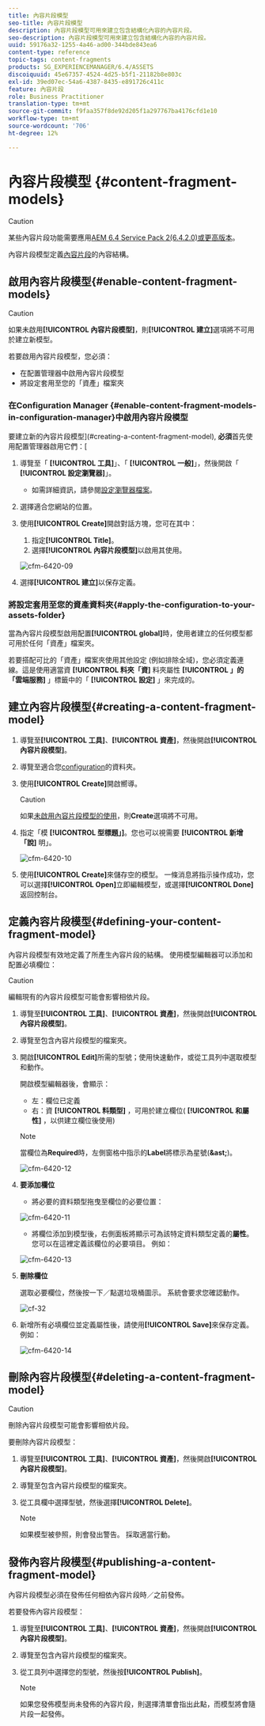 ```yaml
---
title: 內容片段模型
seo-title: 內容片段模型
description: 內容片段模型可用來建立包含結構化內容的內容片段。
seo-description: 內容片段模型可用來建立包含結構化內容的內容片段。
uuid: 59176a32-1255-4a46-ad00-344bde843ea6
content-type: reference
topic-tags: content-fragments
products: SG_EXPERIENCEMANAGER/6.4/ASSETS
discoiquuid: 45e67357-4524-4d25-b5f1-21182b8e803c
exl-id: 39ed07ec-54a6-4387-8435-e891726c411c
feature: 內容片段
role: Business Practitioner
translation-type: tm+mt
source-git-commit: f9faa357f8de92d205f1a297767ba4176cfd1e10
workflow-type: tm+mt
source-wordcount: '706'
ht-degree: 12%

---
```


# 內容片段模型 {#content-fragment-models}

>[!CAUTION]
>
>某些內容片段功能需要應用[AEM 6.4 Service Pack 2(6.4.2.0)或更高版本](../release-notes/sp-release-notes.md)。

內容片段模型定義[內容片段](content-fragments.md)的內容結構。

## 啟用內容片段模型{#enable-content-fragment-models}

>[!CAUTION]
>
>如果未啟用&#x200B;**[!UICONTROL 內容片段模型]**，則&#x200B;**[!UICONTROL 建立]**&#x200B;選項將不可用於建立新模型。

若要啟用內容片段模型，您必須：

* 在配置管理器中啟用內容片段模型
* 將設定套用至您的「資產」檔案夾

### 在Configuration Manager {#enable-content-fragment-models-in-configuration-manager}中啟用內容片段模型

要建立新的內容片段模型](#creating-a-content-fragment-model), **必須**&#x200B;首先使用配置管理器啟用它們：[

1. 導覽至「 **[!UICONTROL 工具]**」、「 **[!UICONTROL 一般]**」，然後開啟「 **[!UICONTROL 設定瀏覽器]**」。
   * 如需詳細資訊，請參閱[設定瀏覽器檔案](/help/sites-administering/configurations.md)。
1. 選擇適合您網站的位置。
1. 使用&#x200B;**[!UICONTROL Create]**&#x200B;開啟對話方塊，您可在其中：

   1. 指定&#x200B;**[!UICONTROL Title]**。
   1. 選擇&#x200B;**[!UICONTROL 內容片段模型]**&#x200B;以啟用其使用。

   ![cfm-6420-09](assets/cfm-6420-09.png)

1. 選擇&#x200B;**[!UICONTROL 建立]**&#x200B;以保存定義。

### 將設定套用至您的資產資料夾{#apply-the-configuration-to-your-assets-folder}

當為內容片段模型啟用配置&#x200B;**[!UICONTROL global]**&#x200B;時，使用者建立的任何模型都可用於任何「資產」檔案夾。

若要搭配可比的「資產」檔案夾使用其他設定 (例如排除全域)，您必須定義連線。這是使用適當資 **[!UICONTROL 料夾「資]** 料夾屬性 **[!UICONTROL 」的「雲端服務]** 」標籤中的「 **[!UICONTROL 設定]** 」來完成的。

## 建立內容片段模型{#creating-a-content-fragment-model}

1. 導覽至&#x200B;**[!UICONTROL 工具]**、**[!UICONTROL 資產]**，然後開啟&#x200B;**[!UICONTROL 內容片段模型]**。
1. 導覽至適合您[configuration](#enable-content-fragment-models)的資料夾。
1. 使用&#x200B;**[!UICONTROL Create]**&#x200B;開啟嚮導。

   >[!CAUTION]
   >
   >如果[未啟用內容片段模型的使用](#enable-content-fragment-models)，則&#x200B;**Create**&#x200B;選項將不可用。

1. 指定「模 **[!UICONTROL 型標題」]**。您也可以視需要 **[!UICONTROL 新增「說]** 明」。

   ![cfm-6420-10](assets/cfm-6420-10.png)

1. 使用&#x200B;**[!UICONTROL Create]**&#x200B;來儲存空的模型。 一條消息將指示操作成功，您可以選擇&#x200B;**[!UICONTROL Open]**&#x200B;立即編輯模型，或選擇&#x200B;**[!UICONTROL Done]**&#x200B;返回控制台。

## 定義內容片段模型{#defining-your-content-fragment-model}

內容片段模型有效地定義了所產生內容片段的結構。 使用模型編輯器可以添加和配置必填欄位：

>[!CAUTION]
>
>編輯現有的內容片段模型可能會影響相依片段。

1. 導覽至&#x200B;**[!UICONTROL 工具]**、**[!UICONTROL 資產]**，然後開啟&#x200B;**[!UICONTROL 內容片段模型]**。

1. 導覽至包含內容片段模型的檔案夾。
1. 開啟&#x200B;**[!UICONTROL Edit]**&#x200B;所需的型號；使用快速動作，或從工具列中選取模型和動作。

   開啟模型編輯器後，會顯示：

   * 左：欄位已定義
   * 右：資 **[!UICONTROL 料類型]** ，可用於建立欄位( **[!UICONTROL 和屬性]** ，以供建立欄位後使用)

   >[!NOTE]
   >
   >當欄位為&#x200B;**Required**&#x200B;時，左側窗格中指示的&#x200B;**Label**&#x200B;將標示為星號(**&amp;ast;**)。

   ![cfm-6420-12](assets/cfm-6420-12.png)

1. **要添加欄位**

   * 將必要的資料類型拖曳至欄位的必要位置：

   ![cfm-6420-11](assets/cfm-6420-11.png)

   * 將欄位添加到模型後，右側面板將顯示可為該特定資料類型定義的&#x200B;**屬性**。 您可以在這裡定義該欄位的必要項目。 例如：

   ![cfm-6420-13](assets/cfm-6420-13.png)

1. **刪除欄位**

   選取必要欄位，然後按一下／點選垃圾桶圖示。 系統會要求您確認動作。

   ![cf-32](assets/cf-32.png)

1. 新增所有必填欄位並定義屬性後，請使用&#x200B;**[!UICONTROL Save]**&#x200B;來保存定義。 例如：

   ![cfm-6420-14](assets/cfm-6420-14.png)

## 刪除內容片段模型{#deleting-a-content-fragment-model}

>[!CAUTION]
>
>刪除內容片段模型可能會影響相依片段。

要刪除內容片段模型：

1. 導覽至&#x200B;**[!UICONTROL 工具]**、**[!UICONTROL 資產]**，然後開啟&#x200B;**[!UICONTROL 內容片段模型]**。

1. 導覽至包含內容片段模型的檔案夾。
1. 從工具欄中選擇型號，然後選擇&#x200B;**[!UICONTROL Delete]**。

   >[!NOTE]
   >
   >如果模型被參照，則會發出警告。 採取適當行動。

## 發佈內容片段模型{#publishing-a-content-fragment-model}

內容片段模型必須在發佈任何相依內容片段時／之前發佈。

若要發佈內容片段模型：

1. 導覽至&#x200B;**[!UICONTROL 工具]**、**[!UICONTROL 資產]**，然後開啟&#x200B;**[!UICONTROL 內容片段模型]**。

1. 導覽至包含內容片段模型的檔案夾。
1. 從工具列中選擇您的型號，然後按&#x200B;**[!UICONTROL Publish]**。

   >[!NOTE]
   >
   >如果您發佈模型尚未發佈的內容片段，則選擇清單會指出此點，而模型將會隨片段一起發佈。
